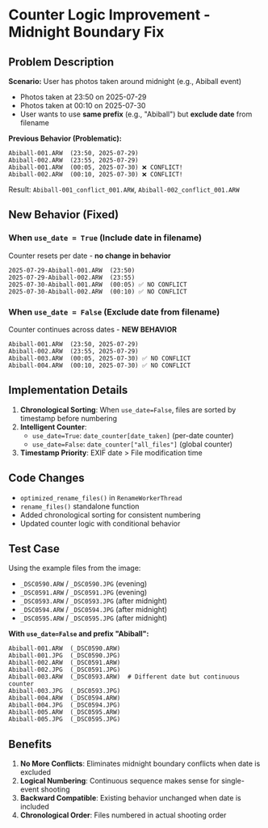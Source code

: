 # Counter Logic Improvement - Midnight Boundary Fix

## Problem Description

**Scenario:** User has photos taken around midnight (e.g., Abiball event)
- Photos taken at 23:50 on 2025-07-29
- Photos taken at 00:10 on 2025-07-30  
- User wants to use **same prefix** (e.g., "Abiball") but **exclude date** from filename

**Previous Behavior (Problematic):**
```
Abiball-001.ARW  (23:50, 2025-07-29)
Abiball-002.ARW  (23:55, 2025-07-29)
Abiball-001.ARW  (00:05, 2025-07-30) ❌ CONFLICT!
Abiball-002.ARW  (00:10, 2025-07-30) ❌ CONFLICT!
```

Result: `Abiball-001_conflict_001.ARW`, `Abiball-002_conflict_001.ARW`

## New Behavior (Fixed)

### When `use_date = True` (Include date in filename)
Counter resets per date - **no change in behavior**
```
2025-07-29-Abiball-001.ARW  (23:50)
2025-07-29-Abiball-002.ARW  (23:55)
2025-07-30-Abiball-001.ARW  (00:05) ✅ NO CONFLICT
2025-07-30-Abiball-002.ARW  (00:10) ✅ NO CONFLICT  
```

### When `use_date = False` (Exclude date from filename) 
Counter continues across dates - **NEW BEHAVIOR**
```
Abiball-001.ARW  (23:50, 2025-07-29)
Abiball-002.ARW  (23:55, 2025-07-29)  
Abiball-003.ARW  (00:05, 2025-07-30) ✅ NO CONFLICT
Abiball-004.ARW  (00:10, 2025-07-30) ✅ NO CONFLICT
```

## Implementation Details

1. **Chronological Sorting**: When `use_date=False`, files are sorted by timestamp before numbering
2. **Intelligent Counter**: 
   - `use_date=True`: `date_counter[date_taken]` (per-date counter)
   - `use_date=False`: `date_counter["all_files"]` (global counter)
3. **Timestamp Priority**: EXIF date > File modification time

## Code Changes

- `optimized_rename_files()` in `RenameWorkerThread` 
- `rename_files()` standalone function
- Added chronological sorting for consistent numbering
- Updated counter logic with conditional behavior

## Test Case

Using the example files from the image:
- `_DSC0590.ARW` / `_DSC0590.JPG` (evening)
- `_DSC0591.ARW` / `_DSC0591.JPG` (evening) 
- `_DSC0593.ARW` / `_DSC0593.JPG` (after midnight)
- `_DSC0594.ARW` / `_DSC0594.JPG` (after midnight)
- `_DSC0595.ARW` / `_DSC0595.JPG` (after midnight)

**With `use_date=False` and prefix "Abiball":**
```
Abiball-001.ARW  (_DSC0590.ARW)
Abiball-001.JPG  (_DSC0590.JPG) 
Abiball-002.ARW  (_DSC0591.ARW)
Abiball-002.JPG  (_DSC0591.JPG)
Abiball-003.ARW  (_DSC0593.ARW)  # Different date but continuous counter
Abiball-003.JPG  (_DSC0593.JPG)
Abiball-004.ARW  (_DSC0594.ARW)
Abiball-004.JPG  (_DSC0594.JPG)
Abiball-005.ARW  (_DSC0595.ARW)
Abiball-005.JPG  (_DSC0595.JPG)
```

## Benefits

1. **No More Conflicts**: Eliminates midnight boundary conflicts when date is excluded
2. **Logical Numbering**: Continuous sequence makes sense for single-event shooting
3. **Backward Compatible**: Existing behavior unchanged when date is included
4. **Chronological Order**: Files numbered in actual shooting order
